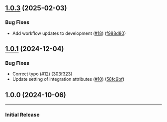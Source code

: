 ## [1.0.3](https://github.com/mparticle-integrations/mparticle-javascript-integration-id5/compare/v1.0.2...v1.0.3) (2025-02-03)


### Bug Fixes

* Add workflow updates to development ([#18](https://github.com/mparticle-integrations/mparticle-javascript-integration-id5/issues/18)) ([f988d80](https://github.com/mparticle-integrations/mparticle-javascript-integration-id5/commit/f988d80a368a72ce34331b6a1925003747bcea37))

## [1.0.1](https://github.com/mparticle-integrations/mparticle-javascript-integration-id5/compare/v1.0.0...v1.0.1) (2024-12-04)


### Bug Fixes

* Correct typo ([#12](https://github.com/mparticle-integrations/mparticle-javascript-integration-id5/issues/12)) ([303f323](https://github.com/mparticle-integrations/mparticle-javascript-integration-id5/commit/303f3237d7d8b11d6b9c9168063d04fcc9049456))
* Update setting of integration attributes ([#10](https://github.com/mparticle-integrations/mparticle-javascript-integration-id5/issues/10)) ([58fc9bf](https://github.com/mparticle-integrations/mparticle-javascript-integration-id5/commit/58fc9bf99999e4c0e9e072b5f4003a66436142b4))

## 1.0.0 (2024-10-06)
--- 

### Initial Release
